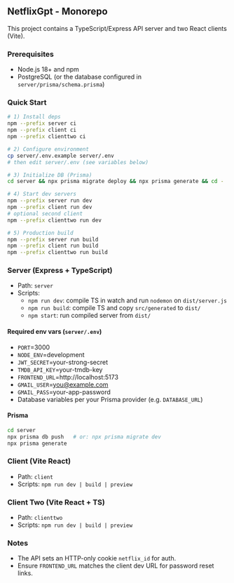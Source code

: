 ## NetflixGpt - Monorepo

This project contains a TypeScript/Express API server and two React clients (Vite).

### Prerequisites

- Node.js 18+ and npm
- PostgreSQL (or the database configured in `server/prisma/schema.prisma`)

### Quick Start

```bash
# 1) Install deps
npm --prefix server ci
npm --prefix client ci
npm --prefix clienttwo ci

# 2) Configure environment
cp server/.env.example server/.env
# then edit server/.env (see variables below)

# 3) Initialize DB (Prisma)
cd server && npx prisma migrate deploy && npx prisma generate && cd -

# 4) Start dev servers
npm --prefix server run dev
npm --prefix client run dev
# optional second client
npm --prefix clienttwo run dev

# 5) Production build
npm --prefix server run build
npm --prefix client run build
npm --prefix clienttwo run build
```

### Server (Express + TypeScript)

- Path: `server`
- Scripts:
  - `npm run dev`: compile TS in watch and run `nodemon` on `dist/server.js`
  - `npm run build`: compile TS and copy `src/generated` to `dist/`
  - `npm start`: run compiled server from `dist/`

#### Required env vars (`server/.env`)

- `PORT`=3000
- `NODE_ENV`=development
- `JWT_SECRET`=your-strong-secret
- `TMDB_API_KEY`=your-tmdb-key
- `FRONTEND_URL`=http://localhost:5173
- `GMAIL_USER`=you@example.com
- `GMAIL_PASS`=your-app-password
- Database variables per your Prisma provider (e.g. `DATABASE_URL`)

#### Prisma

```bash
cd server
npx prisma db push   # or: npx prisma migrate dev
npx prisma generate
```

### Client (Vite React)

- Path: `client`
- Scripts: `npm run dev | build | preview`

### Client Two (Vite React + TS)

- Path: `clienttwo`
- Scripts: `npm run dev | build | preview`

### Notes

- The API sets an HTTP-only cookie `netflix_id` for auth.
- Ensure `FRONTEND_URL` matches the client dev URL for password reset links.
